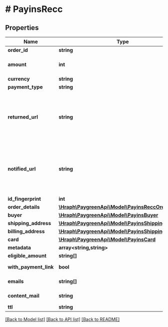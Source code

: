 # # PayinsRecc

## Properties

Name | Type | Description | Notes
------------ | ------------- | ------------- | -------------
**order_id** | **string** |  |
**amount** | **int** | Le montant est en centimes. |
**currency** | **string** |  |
**payment_type** | **string** |  | [optional]
**returned_url** | **string** | Adresse sur laquelle il faut rediriger le client après que l&#39;action a été effectuée. | [optional]
**notified_url** | **string** | Adresse sur laquelle PayGreen peut faire des appels pour mettre à jour le statut. | [optional]
**id_fingerprint** | **int** |  | [optional]
**order_details** | [**\Hraph\PaygreenApi\Model\PayinsReccOrderDetails**](PayinsReccOrderDetails.md) |  | [optional]
**buyer** | [**\Hraph\PaygreenApi\Model\PayinsBuyer**](PayinsBuyer.md) |  | [optional]
**shipping_address** | [**\Hraph\PaygreenApi\Model\PayinsShippingAddress**](PayinsShippingAddress.md) |  | [optional]
**billing_address** | [**\Hraph\PaygreenApi\Model\PayinsShippingAddress**](PayinsShippingAddress.md) |  | [optional]
**card** | [**\Hraph\PaygreenApi\Model\PayinsCard**](PayinsCard.md) |  | [optional]
**metadata** | **array<string,string>** |  | [optional]
**eligible_amount** | **string[]** |  | [optional]
**with_payment_link** | **bool** |  | [optional] [readonly]
**emails** | **string[]** |  | [optional] [readonly]
**content_mail** | **string** |  | [optional] [readonly]
**ttl** | **string** |  | [optional]

[[Back to Model list]](../../README.md#models) [[Back to API list]](../../README.md#endpoints) [[Back to README]](../../README.md)
